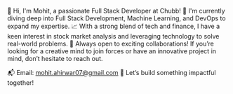 👋 Hi, I'm Mohit, a passionate Full Stack Developer at Chubb!
🌟 I'm currently diving deep into Full Stack Development, Machine Learning, and DevOps to expand my expertise.
📈 With a strong blend of tech and finance, I have a keen interest in stock market analysis and leveraging technology to solve real-world problems.
🤝 Always open to exciting collaborations! If you’re looking for a creative mind to join forces or have an innovative project in mind, don’t hesitate to reach out.

📬 Email: mohit.ahirwar07@gmail.com
🚀 Let’s build something impactful together!

<!---
MohitAhirwar/MohitAhirwar is a ✨ special ✨ repository because its `README.md` (this file) appears on your GitHub profile.
You can click the Preview link to take a look at your changes.
--->
